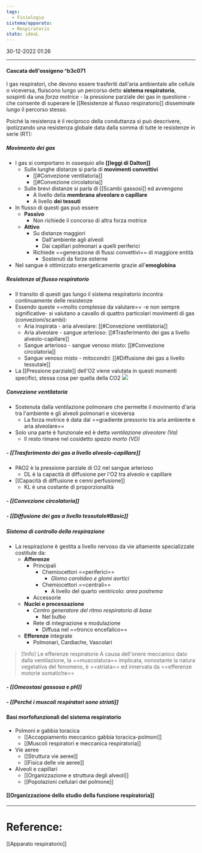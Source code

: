 ```yaml
---
tags:
  - Fisiologia
sistema/apparato:
  - Respiratorio
stato: ideaL
---
```

30-12-2022 01:26

--- 

#### Cascata dell'ossigeno ^b3c071

I gas respiratori, che devono essere trasferiti dall'aria ambientale alle cellule o viceversa, fluiscono lungo un percorso detto **sistema respiratorio**, sospinti da una *forza motrice* - la pressione parziale dei gas in questione - che consente di superare le [[Resistenze al flusso respiratorio]] disseminate lungo il percorso stesso.

Poiché la resistenza è il reciproco della conduttanza si può descrivere, ipotizzando una resistenza globale data dalla somma di tutte le resistenze in serie (RT):


##### Movimento dei gas

- I gas si comportano in ossequio alle **[[leggi di Dalton]]**
	- Sulle lunghe distanze si parla di **movimenti convettivi**
		- [[#Convezione ventilatoria]]
		- [[#Convezione circolatoria]]
	- Sulle brevi distanze si parla di [[Scambi gassosi]] ed avvengono
		- A livello della **membrana alveolare o capillare** 
		- A livello **dei tessuti**
- In flusso di questi gas può essere
	- **Passivo**
		- Non richiede il concorso di altra forza motrice
	- **Attivo**
		- Su distanze maggiori
			- Dall'ambiente agli alveoli
			- Dai capillari polmonari a quelli periferici
		- Richiede ==generazione di flussi convettivi== di maggiore entità
			- Sostenuti da forze esterne
- Nel sangue è ottimizzato energeticamente grazie all'**emoglobina**

##### Resistenze al flusso respiratorio

-  Il transito di questi gas lungo il sistema respiratorio incontra continuamente delle resistenze 
- Essendo queste ==molto complesse da valutare== -e non sempre significative- si valutano a cavallo di quattro particolari movimenti di gas (convezioni/scambi):
	- Aria inspirata - aria alveolare: [[#Convezione ventilatoria]]
	- Aria alveolare - sangue arterioso: [[#Trasferimento dei gas a livello alveolo-capillare]]
	- Sangue arterioso - sangue venoso misto: [[#Convezione circolatoria]]
	- Sangue venoso misto - mitocondri: [[#Diffusione dei gas a livello tessutale]]
- La [[Pressione parziale]] dell'O2 viene valutata in questi momenti specifici, stessa cosa per quella della CO2 ![](https://i.imgur.com/egAuqSU.png)


##### Convezione ventilatoria
- Sostenuta dalla ventilazione polmonare che permette il movimento d'aria tra l'ambiente e gli alveoli polmonari e viceversa
	- La forza motrice è data dal ==gradiente pressorio tra aria ambiente e aria alveolare== 
- Solo una parte è funzionale ed è detta *ventilazione alveolare (Va)*
    - Il resto rimane nel cosidetto *spazio morto (VD)*

    
##### - [[Trasferimento dei gas a livello alveolo-capillare]]	
- PAO2 è la pressione parziale di O2 nel sangue arterioso
	- DL è la capacità di diffusione per l'O2 tra alveolo e capillare
- [[Capacità di diffusione e cenni perfusione]]
	- KL è una costante di proporzionalità
##### - [[Convezione circolatoria]]
##### - [[Diffusione dei gas a livello tessutale#Basic]] 

##### Sistema di controllo della respirazione
- La respirazione è gestita a livello nervoso da vie altamente specializzate costitute da: 
	- **Afferenze**
		- Principali
			- Chemiocettori ==periferici==
				- *Glomo carotideo e glomi aortici*
			- Chemiocettori ==centrali==
				- A livello del quarto ventricolo: *area postrema*
		- Accessorie
	- **Nuclei e processazione**
		- *Centro generatore del ritmo respiratorio di base*
			- Nel bulbo
		- Rete di integrazione e modulazione
			- Diffusa nel ==tronco encefalico==
	- **Efferenze** integrate
		- Polmonari, Cardiache, Vascolari
>[!info] Le efferenze respiratorie
>A causa dell'onere meccanico dato dalla ventilazione, la ==muscolatura== implicata, nonostante la natura vegetativa del fenomeno, è ==striata== ed innervata da ==efferenze motorie somatiche==

##### - [[Omeostasi gassosa e pH]]
##### - [[Perché i muscoli respiratori sono striati]]
#### Basi morfofunzionali del sistema respiratorio
- Polmoni e gabbia toracica
	- [[Accoppiamento meccanico gabbia toracica-polmoni]]
	- [[Muscoli respiratori e meccanica respiratoria]]
- Vie aeree
	- [[Struttura vie aeree]]
	- [[Fisica delle vie aeree]]
- Alveoli e capillari
	- [[Organizzazione e struttura degli alveoli]]
	- [[Popolazioni cellulari del polmone]]
#### [[Organizzazione dello studio della funzione respiratoria]]















--- 
# Reference:
[[Apparato respiratorio]]

